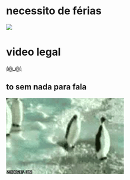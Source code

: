<head>

<meta charset="utf-8">

<meta name="viewport" content="width=device-width, initial-scale=1">
	

</head>

<body>

  <h1>necessito de férias</h1>
   
 <img src="https://i.pinimg.com/564x/c2/f8/c6/c2f8c68f1d16ab48f4ebca0d675b5e3c.jpg">
   
  <h1>video legal</h1>  <a href="[https://www.youtube.com/watch?v=1LE3V9PE3GU](https://www.youtube.com/watch?v=ExS6Yrc3iyQ&list=WL&index=2)">(@_@)</a>
    <section class="parte dois">
        <h1>to sem nada para fala</h1>

   <img src="penguin.gif" alt="srcset">
        
        
  </section>
</body>

</html>
